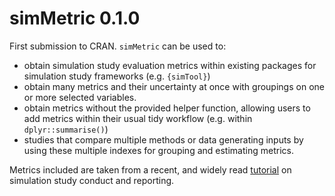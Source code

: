 # simMetric 0.1.0

First submission to CRAN. `simMetric` can be used to:


* obtain simulation study evaluation metrics within existing packages for simulation study frameworks (e.g. `{simTool}`)
* obtain many metrics and their uncertainty at once with groupings on one or more selected variables.
* obtain metrics without the provided helper function, allowing users to add metrics within their usual tidy workflow (e.g. within `dplyr::summarise()`)
* studies that compare multiple methods or data generating inputs by using these multiple indexes for grouping and estimating metrics.

Metrics included are taken from a recent, and widely read [tutorial](https://doi.org/10.1002/sim.8086) on simulation study conduct and reporting.
